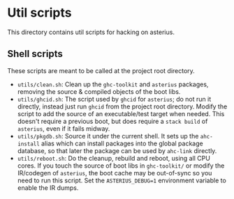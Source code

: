 # Util scripts

This directory contains util scripts for hacking on asterius.

## Shell scripts

These scripts are meant to be called at the project root directory.

* `utils/clean.sh`: Clean up the `ghc-toolkit` and `asterius` packages, removing
  the source & compiled objects of the boot libs.
* `utils/ghcid.sh`: The script used by `ghcid` for `asterius`; do not run it
  directly, instead just run `ghcid` from the project root directory. Modify the
  script to add the source of an executable/test target when needed. This
  doesn't require a previous boot, but does require a `stack build` of
  `asterius`, even if it fails midway.
* `utils/pkgdb.sh`: Source it under the current shell. It sets up the
  `ahc-install` alias which can install packages into the global package
  database, so that later the package can be used by `ahc-link` directly.
* `utils/reboot.sh`: Do the cleanup, rebuild and reboot, using all CPU cores. If
  you touch the source of boot libs in `ghc-toolkit/` or modify the IR/codegen
  of `asterius`, the boot cache may be out-of-sync so you need to run this
  script. Set the `ASTERIUS_DEBUG=1` environment variable to enable the IR
  dumps.
